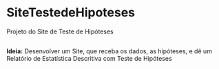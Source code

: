 # SiteTestedeHipoteses
 Projeto do Site de Teste de Hipóteses

##
**Ideia:** Desenvolver um Site, que receba os dados, as hipóteses, e dê um Relatório de Estatística Descritiva com Teste de Hipóteses
